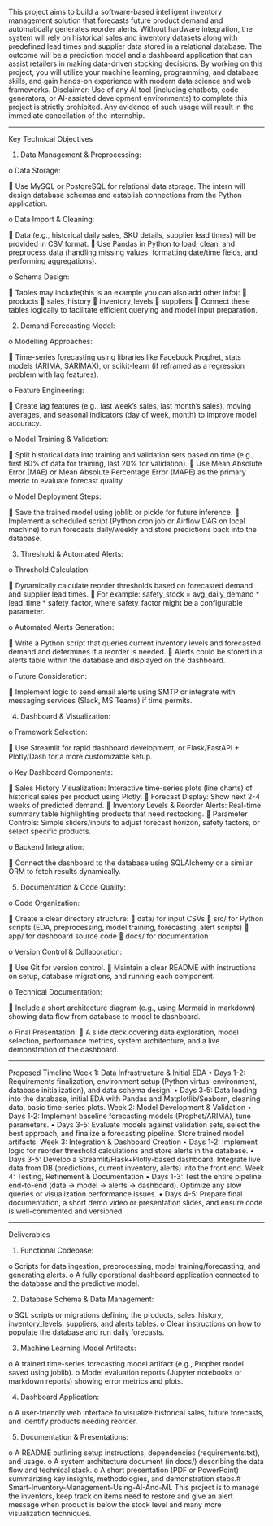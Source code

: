This project aims to build a software-based intelligent inventory management solution that forecasts future product demand and automatically generates reorder alerts. Without hardware integration, the system will rely on historical sales and inventory datasets along with predefined lead times and supplier data stored in a relational database. The outcome will be a prediction model and a dashboard application that can assist retailers in making data-driven stocking decisions.
By working on this project, you will utilize your machine learning, programming, and database skills, and gain hands-on experience with modern data science and web frameworks.
Disclaimer: Use of any AI tool (including chatbots, code generators, or AI-assisted development environments) to complete this project is strictly prohibited. Any evidence of such usage will result in the immediate cancellation of the internship.
________________________________________
Key Technical Objectives
1.	Data Management & Preprocessing:

o	Data Storage:

	Use MySQL or PostgreSQL for relational data storage. The intern will design database schemas and establish connections from the Python application.

o	Data Import & Cleaning:

	Data (e.g., historical daily sales, SKU details, supplier lead times) will be provided in CSV format.
	Use Pandas in Python to load, clean, and preprocess data (handling missing values, formatting date/time fields, and performing aggregations).

o	Schema Design:

	Tables may include(this is an example you can also add other info):
	products 
	sales_history
	inventory_levels 
	suppliers 
	Connect these tables logically to facilitate efficient querying and model input preparation.

2.	Demand Forecasting Model:

o	Modelling Approaches:

	Time-series forecasting using libraries like Facebook Prophet, stats models (ARIMA, SARIMAX), or scikit-learn (if reframed as a regression problem with lag features).

o	Feature Engineering:

	Create lag features (e.g., last week’s sales, last month’s sales), moving averages, and seasonal indicators (day of week, month) to improve model accuracy.

o	Model Training & Validation:

	Split historical data into training and validation sets based on time (e.g., first 80% of data for training, last 20% for validation).
	Use Mean Absolute Error (MAE) or Mean Absolute Percentage Error (MAPE) as the primary metric to evaluate forecast quality.

o	Model Deployment Steps:

	Save the trained model using joblib or pickle for future inference.
	Implement a scheduled script (Python cron job or Airflow DAG on local machine) to run forecasts daily/weekly and store predictions back into the database.

3.	Threshold & Automated Alerts:

o	Threshold Calculation:

	Dynamically calculate reorder thresholds based on forecasted demand and supplier lead times.
	For example: safety_stock = avg_daily_demand * lead_time * safety_factor, where safety_factor might be a configurable parameter.

o	Automated Alerts Generation:

	Write a Python script that queries current inventory levels and forecasted demand and determines if a reorder is needed.
	Alerts could be stored in a alerts table within the database and displayed on the dashboard.

o	Future Consideration:

	Implement logic to send email alerts using SMTP or integrate with messaging services (Slack, MS Teams) if time permits.

4.	Dashboard & Visualization:

o	Framework Selection:

	Use Streamlit for rapid dashboard development, or Flask/FastAPI + Plotly/Dash for a more customizable setup.

o	Key Dashboard Components:

	Sales History Visualization: Interactive time-series plots (line charts) of historical sales per product using Plotly.
	Forecast Display: Show next 2-4 weeks of predicted demand.
	Inventory Levels & Reorder Alerts: Real-time summary table highlighting products that need restocking.
	Parameter Controls: Simple sliders/inputs to adjust forecast horizon, safety factors, or select specific products.

o	Backend Integration:

	Connect the dashboard to the database using SQLAlchemy or a similar ORM to fetch results dynamically.

5.	Documentation & Code Quality:

o	Code Organization:

	Create a clear directory structure:
	data/ for input CSVs
	src/ for Python scripts (EDA, preprocessing, model training, forecasting, alert scripts)
	app/ for dashboard source code
	docs/ for documentation

o	Version Control & Collaboration:

	Use Git for version control.
	Maintain a clear README with instructions on setup, database migrations, and running each component.

o	Technical Documentation:

	Include a short architecture diagram (e.g., using Mermaid in markdown) showing data flow from database to model to dashboard.

o	Final Presentation:
	A slide deck covering data exploration, model selection, performance metrics, system architecture, and a live demonstration of the dashboard.
________________________________________
Proposed Timeline
Week 1: Data Infrastructure & Initial EDA
•	Days 1-2: Requirements finalization, environment setup (Python virtual environment, database initialization), and data schema design.
•	Days 3-5: Data loading into the database, initial EDA with Pandas and Matplotlib/Seaborn, cleaning data, basic time-series plots.
Week 2: Model Development & Validation
•	Days 1-2: Implement baseline forecasting models (Prophet/ARIMA), tune parameters.
•	Days 3-5: Evaluate models against validation sets, select the best approach, and finalize a forecasting pipeline. Store trained model artifacts.
Week 3: Integration & Dashboard Creation
•	Days 1-2: Implement logic for reorder threshold calculations and store alerts in the database.
•	Days 3-5: Develop a Streamlit/Flask+Plotly-based dashboard. Integrate live data from DB (predictions, current inventory, alerts) into the front end.
Week 4: Testing, Refinement & Documentation
•	Days 1-3: Test the entire pipeline end-to-end (data → model → alerts → dashboard). Optimize any slow queries or visualization performance issues.
•	Days 4-5: Prepare final documentation, a short demo video or presentation slides, and ensure code is well-commented and versioned.
________________________________________
Deliverables
1.	Functional Codebase:

o	Scripts for data ingestion, preprocessing, model training/forecasting, and generating alerts.
o	A fully operational dashboard application connected to the database and the predictive model.

2.	Database Schema & Data Management:

o	SQL scripts or migrations defining the products, sales_history, inventory_levels, suppliers, and alerts tables.
o	Clear instructions on how to populate the database and run daily forecasts.

3.	Machine Learning Model Artifacts:

o	A trained time-series forecasting model artifact (e.g., Prophet model saved using joblib).
o	Model evaluation reports (Jupyter notebooks or markdown reports) showing error metrics and plots.

4.	Dashboard Application:

o	A user-friendly web interface to visualize historical sales, future forecasts, and identify products needing reorder.

5.	Documentation & Presentations:

o	A README outlining setup instructions, dependencies (requirements.txt), and usage.
o	A system architecture document (in docs/) describing the data flow and technical stack.
o	A short presentation (PDF or PowerPoint) summarizing key insights, methodologies, and demonstration steps.# Smart-Inventory-Management-Using-AI-And-ML
This project is to manage the inventors, keep track on items need to restore and give an alert message when product is below the stock level and many more visualization techniques. 
